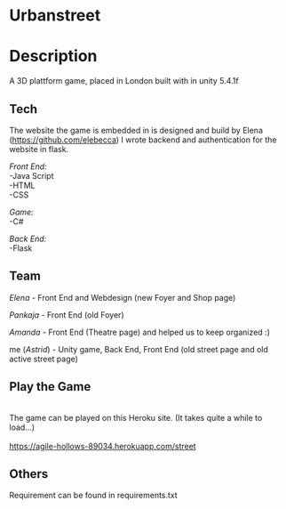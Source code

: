 # Urbanstreet

# Description
A 3D plattform game, placed in London built with in unity 5.4.1f

## Tech
The website the game is embedded in is designed and build by Elena (https://github.com/elebecca) 
I wrote backend and authentication for the website in flask. 

*Front End:*
  <br>-Java Script<br>
  -HTML<br>
  -CSS<br>

*Game:*
  <br>-C#

*Back End:*
  <br>-Flask


## Team
*Elena* - Front End and Webdesign (new Foyer and Shop page)<br>

*Pankaja* - Front End (old Foyer) <br>

*Amanda* - Front End (Theatre page) and helped us to keep organized :)<br>

me (*Astrid*) - Unity game, Back End, Front End (old street page and old active street page) <br>

## Play the Game
<br>The game can be played on this Heroku site. (It takes quite a while to load...) <br>
<br> https://agile-hollows-89034.herokuapp.com/street <br>


## Others 

Requirement can be found in requirements.txt 
